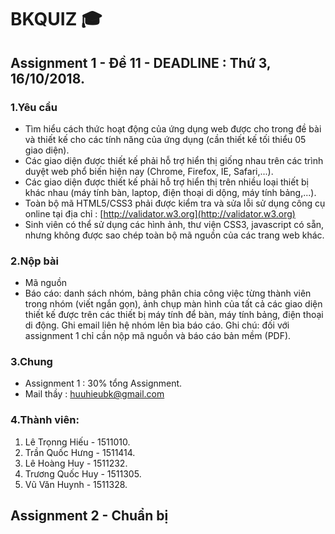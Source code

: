 # BKQUIZ :mortar_board:

## Assignment 1 - Đề 11 - DEADLINE : Thứ 3, 16/10/2018.

### 1.Yêu cầu 

* Tìm hiểu cách thức hoạt động của ứng dụng web được cho trong đề bài và thiết kế cho các tính năng của ứng dụng (cần thiết kế tối thiểu 05 giao diện).
* Các giao diện được thiết kế phải hỗ trợ hiển thị giống nhau trên các trình duyệt web phổ biến hiện nay (Chrome, Firefox, IE, Safari,...).
* Các giao diện được thiết kế phải hỗ trợ hiển thị trên nhiều loại thiết bị khác nhau (máy tính bàn, laptop, điện thoại di dộng, máy tính bảng,...).
* Toàn bộ mã HTML5/CSS3 phải được kiểm tra và sửa lỗi sử dụng công cụ online tại địa chỉ : [http://validator.w3.org](http://validator.w3.org)
* Sinh viên có thể sử dụng các hình ảnh, thư viện CSS3, javascript có sẵn, nhưng không được sao chép toàn bộ mã nguồn của các trang web khác.

### 2.Nộp bài 

* Mã nguồn
* Báo cáo: danh sách nhóm, bảng phân chia công việc từng thành viên trong nhóm (viết ngắn gọn), ảnh chụp màn hình của tất cả các giao diện thiết kế được trên các thiết bị máy tính để bàn, máy tính bảng, điện thoại di động. Ghi email liên hệ nhóm lên bìa báo cáo. Ghi chú: đối với assignment 1 chỉ cần nộp mã nguồn và báo cáo bản mềm (PDF).

### 3.Chung 

* Assignment 1 : 30% tổng Assignment.
* Mail thầy : [huuhieubk@gmail.com](https://mail.google.com/)

### 4.Thành viên:
1. Lê Trọnng Hiếu - 1511010.
2. Trần Quốc Hưng - 1511414.
3. Lê Hoàng Huy - 1511232.
4. Trương Quốc Huy - 1511305.
5. Vũ Văn Huynh - 1511328.

## Assignment 2 - Chuẩn bị
